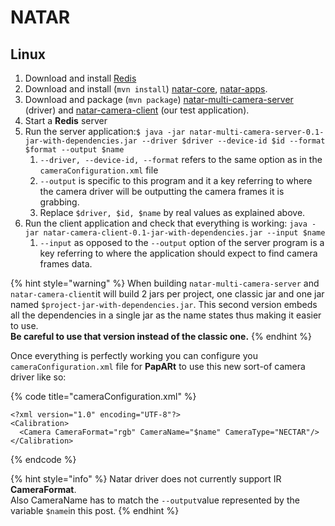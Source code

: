 # NATAR

## Linux

1. Download and install [Redis](https://redis.io/)
2. Download and install \(`mvn install`\) [natar-core](https://forge.pole-aquinetic.net/nectar-platform/natar-core), [natar-apps](https://forge.pole-aquinetic.net/nectar-platform/natar-apps).
3. Download and package \(`mvn package`\) [natar-multi-camera-server](https://forge.pole-aquinetic.net/nectar-platform/natar-multi-camera-server) \(driver\) and [natar-camera-client](https://forge.pole-aquinetic.net/nectar-platform/natar-camera-client) \(our test application\). 
4. Start a **Redis** server
5. Run the server application:`$ java -jar natar-multi-camera-server-0.1-jar-with-dependencies.jar --driver $driver --device-id $id --format $format --output $name`
   1. `--driver, --device-id, --format` refers to the same option as in the `cameraConfiguration.xml` file
   2. `--output` is specific to this program and it a key referring to where the camera driver will be outputting the camera frames it is grabbing.
   3. Replace `$driver, $id, $name` by real values as explained above.
6. Run the client application and check that everything is working:  `java -jar natar-camera-client-0.1-jar-with-dependencies.jar --input $name`
   1. `--input`  as opposed to the `--output` option of the server program is a key referring to where the application should expect to find camera frames data.

{% hint style="warning" %}
When building `natar-multi-camera-server` and `natar-camera-client`it will build 2 jars per project, one classic jar and one jar named `$project-jar-with-dependencies.jar`. This second version embeds all the dependencies in a single jar as the name states thus making it easier to use.   
**Be careful to use that version instead of the classic one.**
{% endhint %}

Once everything is perfectly working you can configure you `cameraConfiguration.xml` file for **PapARt** to use this new sort-of camera driver like so:

{% code title="cameraConfiguration.xml" %}
```markup
<?xml version="1.0" encoding="UTF-8"?>
<Calibration>
  <Camera CameraFormat="rgb" CameraName="$name" CameraType="NECTAR"/>
</Calibration>
```
{% endcode %}

{% hint style="info" %}
Natar driver does not currently support IR **CameraFormat**.  
Also CameraName has to match the `--output`value represented by the variable `$name`in this post.
{% endhint %}



